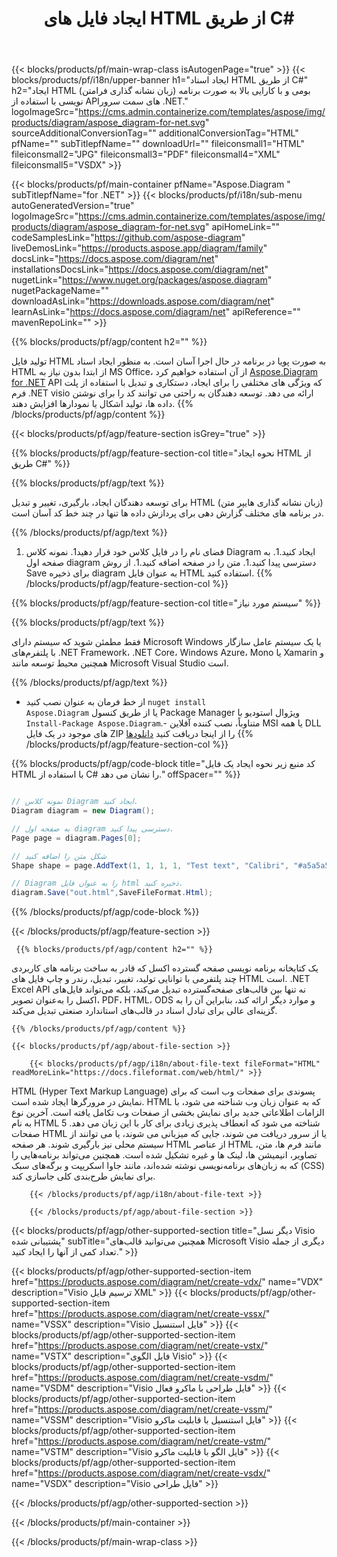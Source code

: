 ﻿---
title: ایجاد فایل های HTML از طریق C# 
url: /fa/net/create-html/ 
description: C# کد نمونه برای تولید اسناد HTML. از این کد برای ایجاد فایل‌های HTML در VB.NET، Asp.NET یا هر برنامه مبتنی بر .NET استفاده کنید.
---
{{< blocks/products/pf/main-wrap-class isAutogenPage="true" >}}
{{< blocks/products/pf/i18n/upper-banner h1="ایجاد اسناد HTML از طریق C#" h2="ایجاد HTML (زبان نشانه گذاری فرامتن) بومی و با کارایی بالا به صورت برنامه نویسی با استفاده از APIهای سمت سرور .NET." logoImageSrc="https://cms.admin.containerize.com/templates/aspose/img/products/diagram/aspose_diagram-for-net.svg" sourceAdditionalConversionTag="" additionalConversionTag="HTML" pfName="" subTitlepfName="" downloadUrl="" fileiconsmall1="HTML" fileiconsmall2="JPG" fileiconsmall3="PDF" fileiconsmall4="XML" fileiconsmall5="VSDX" >}}

{{< blocks/products/pf/main-container pfName="Aspose.Diagram " subTitlepfName="for .NET" >}}
{{< blocks/products/pf/i18n/sub-menu autoGeneratedVersion="true" logoImageSrc="https://cms.admin.containerize.com/templates/aspose/img/products/diagram/aspose_diagram-for-net.svg" apiHomeLink="" codeSamplesLink="https://github.com/aspose-diagram" liveDemosLink="https://products.aspose.app/diagram/family" docsLink="https://docs.aspose.com/diagram/net" installationsDocsLink="https://docs.aspose.com/diagram/net" nugetLink="https://www.nuget.org/packages/aspose.diagram" nugetPackageName="" downloadAsLink="https://downloads.aspose.com/diagram/net" learnAsLink="https://docs.aspose.com/diagram/net" apiReference="" mavenRepoLink="" >}}

{{% blocks/products/pf/agp/content h2="" %}}

 تولید فایل HTML به صورت پویا در برنامه در حال اجرا آسان است. به منظور ایجاد اسناد HTML از ابتدا بدون نیاز به MS Office، از آن استفاده خواهیم کرد
 [Aspose.Diagram for .NET](https://products.aspose.com/diagram/net) 
 API که ویژگی های مختلفی را برای ایجاد، دستکاری و تبدیل با استفاده از پلت فرم .NET visio ارائه می دهد. توسعه دهندگان به راحتی می توانند کد را برای نوشتن داده ها، تولید اشکال یا نمودارها افزایش دهند.
{{% /blocks/products/pf/agp/content %}}

{{< blocks/products/pf/agp/feature-section isGrey="true" >}}

{{% blocks/products/pf/agp/feature-section-col title="نحوه ایجاد HTML از طریق C#" %}}

{{% blocks/products/pf/agp/text %}}

 برای توسعه دهندگان ایجاد، بارگیری، تغییر و تبدیل HTML (زبان نشانه گذاری هایپر متن) در برنامه های مختلف گزارش دهی برای پردازش داده ها تنها در چند خط کد آسان است.

{{% /blocks/products/pf/agp/text %}}

1. فضای نام را در فایل کلاس خود قرار دهید1. نمونه کلاس Diagram ایجاد کنید.1. به صفحه اول diagram دسترسی پیدا کنید.1. متن را در صفحه اضافه کنید.1. از روش Save برای ذخیره diagram به عنوان فایل HTML استفاده کنید.
{{% /blocks/products/pf/agp/feature-section-col %}}

{{% blocks/products/pf/agp/feature-section-col title="سیستم مورد نیاز" %}}

{{% blocks/products/pf/agp/text %}}

 فقط مطمئن شوید که سیستم دارای Microsoft Windows یا یک سیستم عامل سازگار با پلتفرم‌های .NET Framework، .NET Core، Windows Azure، Mono یا Xamarin و همچنین محیط توسعه مانند Microsoft Visual Studio است. 

{{% /blocks/products/pf/agp/text %}}

- از خط فرمان به عنوان نصب کنید <code>nuget install Aspose.Diagram</code> یا از طریق کنسول Package Manager ویژوال استودیو با <code>Install-Package Aspose.Diagram</code>.- متناوباً، نصب کننده آفلاین MSI یا همه DLL های موجود در یک فایل ZIP را از اینجا دریافت کنید <a href="https://downloads.aspose.com/diagram/net">دانلودها</a>
{{% /blocks/products/pf/agp/feature-section-col %}}

{{% blocks/products/pf/agp/code-block title="کد منبع زیر نحوه ایجاد یک فایل HTML با استفاده از C# را نشان می دهد." offSpacer="" %}}

```cs

// نمونه کلاس Diagram ایجاد کنید.
Diagram diagram = new Diagram();

// به صفحه اول diagram دسترسی پیدا کنید.
Page page = diagram.Pages[0];

// شکل متن را اضافه کنید
Shape shape = page.AddText(1, 1, 1, 1, "Test text", "Calibri", "#a5a5a5", 0.25);

// Diagram را به عنوان فایل html ذخیره کنید.
diagram.Save("out.html",SaveFileFormat.Html);


```

{{% /blocks/products/pf/agp/code-block %}}

{{< /blocks/products/pf/agp/feature-section >}}

<!-- aboutfile Starts -->

     
     {{% blocks/products/pf/agp/content h2="" %}}

 یک کتابخانه برنامه نویسی صفحه گسترده اکسل که قادر به ساخت برنامه های کاربردی چند پلتفرمی با توانایی تولید، تغییر، تبدیل، رندر و چاپ فایل های HTML است. .NET Excel API نه تنها بین قالب‌های صفحه‌گسترده تبدیل می‌کند، بلکه می‌تواند فایل‌های اکسل را به‌عنوان تصویر، PDF، HTML، ODS و موارد دیگر ارائه کند، بنابراین آن را به گزینه‌ای عالی برای تبادل اسناد در قالب‌های استاندارد صنعتی تبدیل می‌کند.

    {{% /blocks/products/pf/agp/content %}}

    {{< blocks/products/pf/agp/about-file-section >}}

        {{< blocks/products/pf/agp/i18n/about-file-text fileFormat="HTML" readMoreLink="https://docs.fileformat.com/web/html/" >}}
HTML (Hyper Text Markup Language) پسوندی برای صفحات وب است که برای نمایش در مرورگرها ایجاد شده است. HTML که به عنوان زبان وب شناخته می شود، با الزامات اطلاعاتی جدید برای نمایش بخشی از صفحات وب تکامل یافته است. آخرین نوع به نام HTML 5 شناخته می شود که انعطاف پذیری زیادی برای کار با این زبان می دهد. صفحات HTML یا از سرور دریافت می شوند، جایی که میزبانی می شوند، یا می توانند از سیستم محلی نیز بارگیری شوند. هر صفحه HTML از عناصر HTML مانند فرم ها، متن، تصاویر، انیمیشن ها، لینک ها و غیره تشکیل شده است. همچنین می‌تواند برنامه‌هایی را که به زبان‌های برنامه‌نویسی نوشته شده‌اند، مانند جاوا اسکریپت و برگه‌های سبک (CSS) برای نمایش طرح‌بندی کلی جاسازی کند.

        {{< /blocks/products/pf/agp/i18n/about-file-text >}}

        {{< /blocks/products/pf/agp/about-file-section >}}

          

<!-- aboutfile Ends -->

{{< blocks/products/pf/agp/other-supported-section title="دیگر نسل Visio پشتیبانی شده" subTitle="همچنین می‌توانید قالب‌های Microsoft Visio دیگری از جمله تعداد کمی از آنها را ایجاد کنید." >}}

{{< blocks/products/pf/agp/other-supported-section-item href="https://products.aspose.com/diagram/net/create-vdx/" name="VDX" description="Visio ترسیم فایل XML" >}} 
{{< blocks/products/pf/agp/other-supported-section-item href="https://products.aspose.com/diagram/net/create-vssx/" name="VSSX" description="Visio فایل استنسیل" >}}
{{< blocks/products/pf/agp/other-supported-section-item href="https://products.aspose.com/diagram/net/create-vstx/" name="VSTX" description="فایل الگوی Visio" >}}
{{< blocks/products/pf/agp/other-supported-section-item href="https://products.aspose.com/diagram/net/create-vsdm/" name="VSDM" description="Visio فایل طراحی با ماکرو فعال" >}}
{{< blocks/products/pf/agp/other-supported-section-item href="https://products.aspose.com/diagram/net/create-vssm/" name="VSSM" description="Visio فایل استنسیل با قابلیت ماکرو" >}}
{{< blocks/products/pf/agp/other-supported-section-item href="https://products.aspose.com/diagram/net/create-vstm/" name="VSTM" description="Visio فایل الگو با قابلیت ماکرو" >}}
{{< blocks/products/pf/agp/other-supported-section-item href="https://products.aspose.com/diagram/net/create-vsdx/" name="VSDX" description="Visio فایل طراحی" >}}

{{< /blocks/products/pf/agp/other-supported-section >}}

{{< /blocks/products/pf/main-container >}}
    
{{< /blocks/products/pf/main-wrap-class >}}
